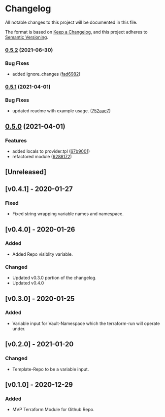 # Changelog
All notable changes to this project will be documented in this file.

The format is based on [Keep a Changelog](https://keepachangelog.com/en/1.0.0/),
and this project adheres to [Semantic Versioning](https://semver.org/spec/v2.0.0.html).

### [0.5.2](https://www.github.com/devops-adeel/terraform-gh-module/compare/v0.5.1...v0.5.2) (2021-06-30)


### Bug Fixes

* added ignore_changes ([fad6982](https://www.github.com/devops-adeel/terraform-gh-module/commit/fad6982cb4222e9bab9d217557576e6c3e8ef072))

### [0.5.1](https://www.github.com/devops-adeel/terraform-gh-module/compare/v0.5.0...v0.5.1) (2021-04-01)


### Bug Fixes

* updated readme with example usage. ([752aae7](https://www.github.com/devops-adeel/terraform-gh-module/commit/752aae714ff31d46ae5ee51775beed7635563e12))

## [0.5.0](https://www.github.com/devops-adeel/terraform-gh-module/compare/v0.4.1...v0.5.0) (2021-04-01)


### Features

* added locals to provider.tpl ([67b9001](https://www.github.com/devops-adeel/terraform-gh-module/commit/67b90011b6ab388baadb1d9a33163ee004fc1d22))
* refactored module ([9288172](https://www.github.com/devops-adeel/terraform-gh-module/commit/92881723a3a907f96428f398e23188449518f871))

## [Unreleased]

## [v0.4.1] - 2020-01-27
### Fixed
- Fixed string wrapping variable names and namespace.

## [v0.4.0] - 2020-01-26
### Added
- Added Repo visiblity variable.

### Changed
- Updated v0.3.0 portion of the changelog.
- Updated v0.4.0

## [v0.3.0] - 2020-01-25
### Added
- Variable input for Vault-Namespace which the terraform-run will operate under.

## [v0.2.0] - 2021-01-20
### Changed
- Template-Repo to be a variable input.

## [v0.1.0] - 2020-12-29
### Added
- MVP Terraform Module for Github Repo.
